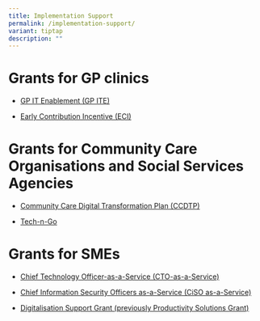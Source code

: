 ```yaml
---
title: Implementation Support
permalink: /implementation-support/
variant: tiptap
description: ""
---
```

<h1>Grants for GP clinics</h1><ul data-tight="true" class="tight"><li><p><a href="https://oursggrants.gov.sg/grants/aicgpiteg/instruction" rel="noopener noreferrer nofollow" target="_blank">GP IT Enablement (GP ITE)</a></p></li><li><p><a href="https://cms.synapxe.sg/sites/connectnehr/Pages/ParticipateNEHR.aspx" rel="noopener noreferrer nofollow" target="_blank">Early Contribution Incentive (ECI)</a></p></li></ul><h1>Grants for Community Care Organisations and Social Services Agencies</h1><ul data-tight="true" class="tight"><li><p><a href="https://www.aic.sg/partners/digital-transformation-plan" rel="noopener noreferrer nofollow" target="_blank">Community Care Digital Transformation Plan (CCDTP)</a></p></li><li><p><a href="https://www.ncss.gov.sg/Our-Initiatives/Tech-and-Go" rel="noopener noreferrer nofollow" target="_blank">Tech-n-Go</a></p></li></ul><h1>Grants for SMEs</h1><ul data-tight="true" class="tight"><li><p><a href="https://www.imda.gov.sg/how-we-can-help/smes-go-digital/ctoaas" rel="noopener noreferrer nofollow" target="_blank">Chief Technology Officer-as-a-Service (CTO-as-a-Service)</a></p></li><li><p><a href="https://www.csa.gov.sg/our-programmes/support-for-enterprises/sg-cyber-safe-programme/cybersecurity-certification-scheme-for-organisation/cybersecurity-health-plan" rel="noopener noreferrer nofollow" target="_blank">Chief Information Security Officers as-a-Service (CiSO as-a-Service)</a></p></li><li><p><a href="https://www.enterprisesg.gov.sg/financial-support/productivity-solutions-grant" rel="noopener noreferrer nofollow" target="_blank">Digitalisation Support Grant (previously Productivity Solutions Grant)</a></p></li></ul><p></p>